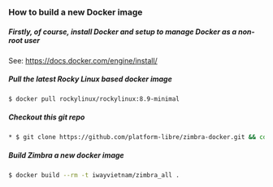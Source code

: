 ### How to build a new Docker image
##### Firstly, of course, install Docker and setup to manage Docker as a non-root user
See: https://docs.docker.com/engine/install/

##### Pull the latest Rocky Linux based docker image
```bash
$ docker pull rockylinux/rockylinux:8.9-minimal
```
##### Checkout this git repo

```bash
* $ git clone https://github.com/platform-libre/zimbra-docker.git && cd zimbra-docker/zimbra_all
```

##### Build Zimbra a new docker image
```bash
$ docker build --rm -t iwayvietnam/zimbra_all .
```
